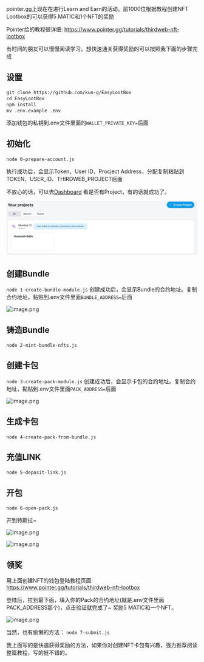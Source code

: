 pointer.gg上现在在进行Learn and Earn的活动。前1000位根据教程创建NFT Lootbox的可以获得5 MATIC和1个NFT的奖励

Pointer给的教程很详细: https://www.pointer.gg/tutorials/thirdweb-nft-lootbox

有时间的朋友可以慢慢阅读学习。想快速通关获得奖励的可以按照我下面的步骤完成


## 设置
~~~
git clone https://github.com/kun-g/EasyLootBox
cd EasyLootBox
npm install
mv .env.example .env
~~~
添加钱包的私钥到.env文件里面的`WALLET_PRIVATE_KEY=`后面

## 初始化
`node 0-prepare-account.js`

执行成功后，会显示Token、User ID、Procject Address，分配复制粘贴到TOKEN、USER_ID、THIRDWEB_PROJECT后面

不放心的话，可以去[Dashboard](https://thirdweb.com/dashboard) 看是否有Project，有的话就成功了。

![Projcet List](./assets/0-ProjectList.png)

## 创建Bundle
`node 1-create-bundle-module.js`
创建成功后，会显示Bundle的合约地址。复制合约地址，黏贴到.env文件里面`BUNDLE_ADDRESS=`后面


![image.png](https://cdn.steemitimages.com/DQmXqrGM2KaCwtcPZtbpcctBX4JMLprShX4zWJBcE5qkTLH/image.png)

## 铸造Bundle
`node 2-mint-bundle-nfts.js`

## 创建卡包
`node 3-create-pack-module.js`
创建成功后，会显示卡包的合约地址。复制合约地址，黏贴到.env文件里面`PACK_ADDRESS=`后面


![image.png](https://cdn.steemitimages.com/DQmZ3trX9JhXr3zXaCD7bNUq7c54GKxfAXzT3ND2Wi7x5cF/image.png)

## 生成卡包
`node 4-create-pack-from-bundle.js`

## 充值LINK
`node 5-deposit-link.js`

## 开包
`node 6-open-pack.js`


开到特斯拉~

![image.png](https://cdn.steemitimages.com/DQmQM2Vwkxj9XgdtbUcr51kr99t7EzbJFhmMSzPGT4gGCvU/image.png)


![image.png](https://cdn.steemitimages.com/DQmVJxZoDUox835VwZ8nU9gn1uV5GP4CeCE9dPwMEF3i9VS/image.png)


## 领奖
用上面创建NFT的钱包登陆教程页面: https://www.pointer.gg/tutorials/thirdweb-nft-lootbox

登陆后，拉到最下面，填入你的Pack的合约地址(就是.env文件里面PACK_ADDRESS那个)，点击验证就完成了~ 奖励5 MATIC和一个NFT。

![image.png](https://cdn.steemitimages.com/DQmRnTDSnGp1a9fCykvCdhQG6xisrEeuAxijy9gpEK6Yawm/image.png)

当然，也有偷懒的方法：
`node 7-submit.js`

我上面写的是快速获得奖励的方法，如果你对创建NFT卡包有兴趣，强力推荐阅读整篇教程，写的挺不错的。
